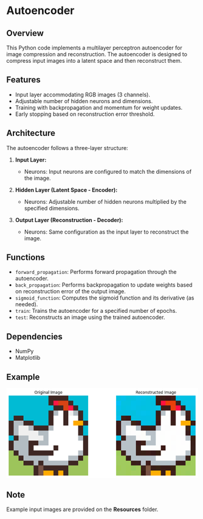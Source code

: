 # Autoencoder
## Overview
This Python code implements a multilayer perceptron autoencoder for image compression and reconstruction. The autoencoder is designed to compress input images into a latent space and then reconstruct them.
## Features
- Input layer accommodating RGB images (3 channels).
- Adjustable number of hidden neurons and dimensions.
- Training with backpropagation and momentum for weight updates.
- Early stopping based on reconstruction error threshold.
## Architecture
The autoencoder follows a three-layer structure:

1. **Input Layer:**
   - Neurons: Input neurons are configured to match the dimensions of the image.

2. **Hidden Layer (Latent Space - Encoder):**
   - Neurons: Adjustable number of hidden neurons multiplied by the specified dimensions.

3. **Output Layer (Reconstruction - Decoder):**
   - Neurons: Same configuration as the input layer to reconstruct the image.

## Functions
- `forward_propagation`: Performs forward propagation through the autoencoder.
- `back_propagation`: Performs backpropagation to update weights based on reconstruction error of the output image.
- `sigmoid_function`: Computes the sigmoid function and its derivative (as needed).
- `train`: Trains the autoencoder for a specified number of epochs.
- `test`: Reconstructs an image using the trained autoencoder.
## Dependencies
- NumPy
- Matplotlib
## Example
![Reconstructed Image](https://github.com/21zasker/Autoencoder/blob/main/Screenshots/Results_image.png)
## Note
Example input images are provided on the **Resources** folder.

